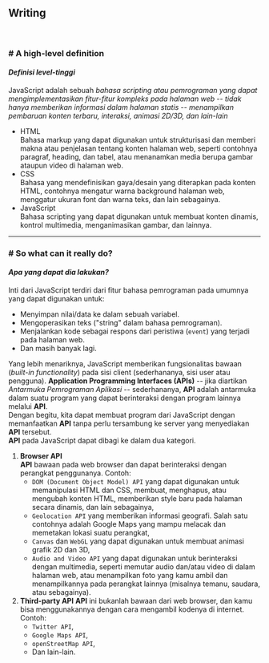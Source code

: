## Writing

<br/>

### # A high-level definition
#### _Definisi level-tinggi_

JavaScript adalah sebuah _bahasa scripting atau pemrograman yang dapat mengimplementasikan fitur-fitur kompleks pada halaman web_ -- _tidak hanya memberikan informasi dalam halaman statis_ -- _menampilkan pembaruan konten terbaru, interaksi, animasi 2D/3D, dan lain-lain_

* HTML<br/>
    Bahasa markup yang dapat digunakan untuk strukturisasi dan memberi makna atau penjelasan tentang konten halaman web, seperti contohnya paragraf, heading, dan tabel, atau menanamkan media berupa gambar ataupun video di halaman web.
* CSS<br/>
    Bahasa yang mendefinisikan gaya/desain yang diterapkan pada konten HTML, contohnya mengatur warna background halaman web, menggatur ukuran font dan warna teks, dan lain sebagainya.
* JavaScript<br/>
    Bahasa scripting yang dapat digunakan untuk membuat konten dinamis, kontrol multimedia, menganimasikan gambar, dan lainnya.

---

### # So what can it really do?
#### _Apa yang dapat dia lakukan?_

Inti dari JavaScript terdiri dari fitur bahasa pemrograman pada umumnya yang dapat digunakan untuk:
* Menyimpan nilai/data ke dalam sebuah variabel.
* Mengoperasikan teks ("string" dalam bahasa pemrograman).
* Menjalankan kode sebagai respons dari peristiwa (`event`) yang terjadi pada halaman web.
* Dan masih banyak lagi.

Yang lebih menariknya, JavaScript memberikan fungsionalitas bawaan (_built-in functionality_) pada sisi client (sederhananya, sisi user atau pengguna). **Application Programming Interfaces (APIs)** -- jika diartikan _Antarmuka Pemrograman Aplikasi_ -- sederhananya, **API** adalah antarmuka dalam suatu program yang dapat berinteraksi dengan program lainnya melalui **API**.
<br/>
Dengan begitu, kita dapat membuat program dari JavaScript dengan memanfaatkan **API** tanpa perlu tersambung ke server yang menyediakan **API** tersebut.
<br/>
**API** pada JavaScript dapat dibagi ke dalam dua kategori.
1. **Browser API**<br/>
    **API** bawaan pada web browser dan dapat berinteraksi dengan perangkat penggunanya. Contoh:<br/>
    * `DOM (Document Object Model) API` yang dapat digunakan untuk memanipulasi HTML dan CSS, membuat, menghapus, atau mengubah konten HTML, memberikan style baru pada halaman secara dinamis, dan lain sebagainya,
    * `Geolocation API` yang memberikan informasi geografi. Salah satu contohnya adalah Google Maps yang mampu melacak dan memetakan lokasi suatu perangkat,
    * `Canvas` dan `WebGL` yang dapat digunakan untuk membuat animasi grafik 2D dan 3D,
    * `Audio and Video API` yang dapat digunakan untuk berinteraksi dengan multimedia, seperti memutar audio dan/atau video di dalam halaman web, atau menampilkan foto yang kamu ambil dan menampilkannya pada perangkat lainnya (misalnya temanu, saudara, atau sebagainya).
2. **Third-party API**
    **API** ini bukanlah bawaan dari web browser, dan kamu bisa menggunakannya dengan cara mengambil kodenya di internet. Contoh:<br/>
    * `Twitter API`,
    * `Google Maps API`,
    * `openStreetMap API`,
    * Dan lain-lain.